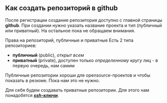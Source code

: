 ## Как создать репозиторий в github

После регистрации создание репозитория доступно с главной страницы **github**. При создании нужно указать название проекта и тип (публичный или приватный). На остальное пока не обращаем внимания.

Права на репозиторий, публичные и приватные
Есть 2 типа репозиториев:

 - **публичный** (public), *открыт всем*
 - **приватный** (private), доступен только *определенному кругу лиц* - в первую очередь, нам самим

Публичные репозитории хороши для opensource-проектов и чтобы показать в резюме. Пока нам это не нужно.

Для себя будем создавать приватные репозитории. Для этого нам понадобятся ***[ssh-ключи](./sshkey.md)***.


